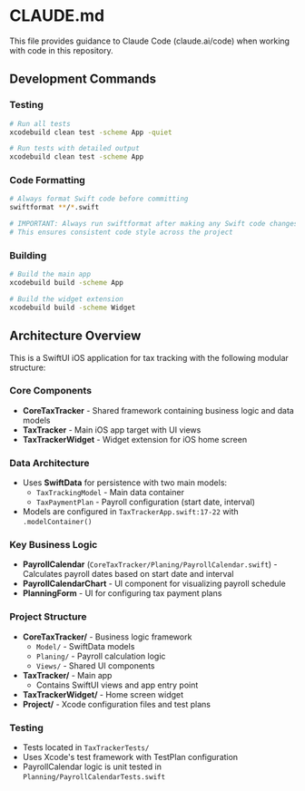 # CLAUDE.md

This file provides guidance to Claude Code (claude.ai/code) when working with code in this repository.

## Development Commands

### Testing
```bash
# Run all tests
xcodebuild clean test -scheme App -quiet

# Run tests with detailed output  
xcodebuild clean test -scheme App
```

### Code Formatting
```bash
# Always format Swift code before committing
swiftformat **/*.swift

# IMPORTANT: Always run swiftformat after making any Swift code changes
# This ensures consistent code style across the project
```

### Building
```bash
# Build the main app
xcodebuild build -scheme App

# Build the widget extension
xcodebuild build -scheme Widget
```

## Architecture Overview

This is a SwiftUI iOS application for tax tracking with the following modular structure:

### Core Components
- **CoreTaxTracker** - Shared framework containing business logic and data models
- **TaxTracker** - Main iOS app target with UI views
- **TaxTrackerWidget** - Widget extension for iOS home screen

### Data Architecture
- Uses **SwiftData** for persistence with two main models:
  - `TaxTrackingModel` - Main data container
  - `TaxPaymentPlan` - Payroll configuration (start date, interval)
- Models are configured in `TaxTrackerApp.swift:17-22` with `.modelContainer()`

### Key Business Logic
- **PayrollCalendar** (`CoreTaxTracker/Planing/PayrollCalendar.swift`) - Calculates payroll dates based on start date and interval
- **PayrollCalendarChart** - UI component for visualizing payroll schedule
- **PlanningForm** - UI for configuring tax payment plans

### Project Structure
- **CoreTaxTracker/** - Business logic framework
  - `Model/` - SwiftData models
  - `Planing/` - Payroll calculation logic  
  - `Views/` - Shared UI components
- **TaxTracker/** - Main app
  - Contains SwiftUI views and app entry point
- **TaxTrackerWidget/** - Home screen widget
- **Project/** - Xcode configuration files and test plans

### Testing
- Tests located in `TaxTrackerTests/`
- Uses Xcode's test framework with TestPlan configuration
- PayrollCalendar logic is unit tested in `Planning/PayrollCalendarTests.swift`
